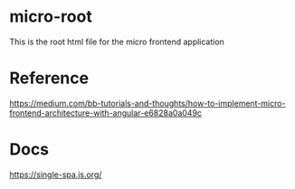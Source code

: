 # micro-root
This is the root html file for the micro frontend application

# Reference
https://medium.com/bb-tutorials-and-thoughts/how-to-implement-micro-frontend-architecture-with-angular-e6828a0a049c

# Docs
https://single-spa.js.org/
